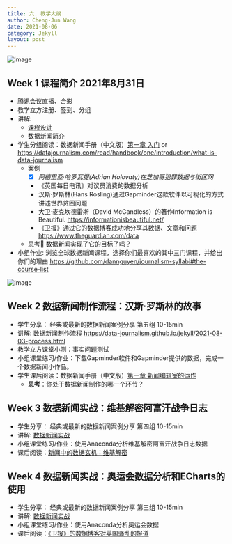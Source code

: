 ```yaml
---
title: 六. 教学大纲
author: Cheng-Jun Wang
date: 2021-08-06
category: Jekyll
layout: post
---
```


![image](https://user-images.githubusercontent.com/543384/131483188-15268874-86dd-4903-b8b7-09b3fdb148f6.png)


## Week 1 课程简介 2021年8月31日

- 腾讯会议直播、合影
- 教学立方注册、签到、分组
- 讲解: 
  - [课程设计](https://data-journalism.github.io/)
  - [数据新闻简介](https://data-journalism.github.io/jekyll/2018-04-27-introduction.html)
- 学生分组阅读：数据新闻手册（中文版）[第一章 入门](https://datajournalismhandbook.org/chinese/intro_0.html) or https://datajournalism.com/read/handbook/one/introduction/what-is-data-journalism
  - 案例
    - [x] _阿德里亚·哈罗瓦提(Adrian Holovaty)在芝加哥犯罪数据与街区网_
    - 《英国每日电讯》对议员消费的数据分析
    - 汉斯·罗斯林(Hans Rosling)通过Gapminder这款软件以可视化的方式讲述世界贫困问题
    - 大卫·麦克坎德雷斯（David McCandless）的著作Information is Beautiful. https://informationisbeautiful.net/
    - 《卫报》通过它的数据博客成功地分享其数据、文章和问题 https://www.theguardian.com/data
  - 思考🤔 数据新闻实现了它的目标了吗？
- 小组作业: 浏览全球数据新闻课程，选择你们最喜欢的其中三门课程，并给出你们的理由 https://github.com/dannguyen/journalism-syllabi#the-course-list

![image](https://user-images.githubusercontent.com/543384/131483626-c5c199ae-1878-4a3d-bda5-3381d9c3c1cb.png)

## Week 2 数据新闻制作流程：汉斯·罗斯林的故事

- 学生分享： 经典或最新的数据新闻案例分享 第五组 10-15min
- 讲解: 数据新闻制作流程 https://data-journalism.github.io/jekyll/2021-08-03-process.html
- 教学立方课堂小测：事实问题测试
- 小组课堂练习/作业：下载Gapminder软件和Gapminder提供的数据，完成一个数据新闻小作品。
- 学生课后阅读：数据新闻手册（中文版）[第一章 新闻编辑室的运作](https://datajournalismhandbook.org/chinese/newsroom.html)
  - **思考**：你处于数据新闻制作的哪一个环节？
  
## Week 3 数据新闻实战：维基解密阿富汗战争日志

- 学生分享： 经典或最新的数据新闻案例分享 第四组 10-15min
- 讲解: [数据新闻实战](https://data-journalism.github.io/jekyll/2021-08-04-practice.html)
- 小组课堂练习/作业：使用Anaconda分析维基解密阿富汗战争日志数据
- 课后阅读：[新闻中的数据玄机：维基解密](https://datajournalismhandbook.org/chinese/case_studies_6.html)


## Week 4 数据新闻实战：奥运会数据分析和ECharts的使用
- 学生分享： 经典或最新的数据新闻案例分享 第三组 10-15min
- 讲解: [数据新闻实战](https://data-journalism.github.io/jekyll/2021-08-04-practice.html#%E4%BA%8C%E5%A5%A5%E8%BF%90%E4%BC%9A%E6%95%B0%E6%8D%AE%E5%88%86%E6%9E%90%E5%92%8Cecharts%E7%9A%84%E4%BD%BF%E7%94%A8)
- 小组课堂练习/作业：使用Anaconda分析奥运会数据
- 课后阅读：[《卫报》的数据博客对英国骚乱的报道](https://datajournalismhandbook.org/chinese/case_studies_8.html)


